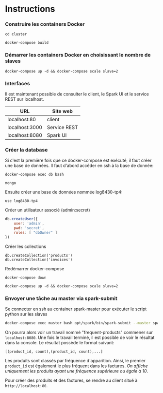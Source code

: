 # Instructions

### Construire les containers Docker

`cd cluster`

`docker-compose build`

### Démarrer les containers Docker en choisissant le nombre de slaves

`docker-compose up -d && docker-compose scale slave=2`

### Interfaces
Il est maintenant possible de consulter le client, le Spark UI et le service REST sur localhost.

| URL               | Site web      | 
| ----------------- | ------------- | 
| localhost:80      | client        | 
| localhost:3000    | Service REST  |
| localhost:8080    | Spark UI      |

### Créer la database
Si c'est la première fois que ce docker-compose est exécuté, il faut créer une base de données. Il faut d'abord accéder en ssh à la base de donnée:

`docker-compose exec db bash`

`mongo`

Ensuite créer une base de données nommée log8430-tp4:

`use log8430-tp4`

Créer un utilisateur associé (admin:secret)

```js
db.createUser({
    user: 'admin',
    pwd: 'secret',
    roles: [ "dbOwner" ]
})
```

Créer les collections

```
db.createCollection('products')
db.createCollection('invoices')
```

Redémarrer docker-compose

`docker-compose down`

`docker-compose up -d && docker-compose scale slave=2`

### Envoyer une tâche au master via spark-submit

Se connecter en ssh au container spark-master pour exécuter le script python sur les slaves 

```bash
docker-compose exec master bash opt/spark/bin/spark-submit --master spark://master:7077 --packages org.mongodb.spark:mongo-spark-connector_2.11:2.3.1 opt/spark/tasks/FrequentProducts.py
```

On pourra alors voir un travail nommé "frequent-products" commener sur `localhost:8080`. Une fois le travail terminé, il est possible de voir le résultat dans la console. Le résultat possède le format suivant:

`[(product_id, count),(product_id, count),...]`

Les produits sont classés par fréquence d'apparition. Ainsi, le premier `product_id` est également le plus fréquent dans les factures. *On affiche uniquement les produits ayant une fréquence supérieure ou égale à 10*.

Pour créer des produits et des factures, se rendre au client situé à `http://localhost:80`.
